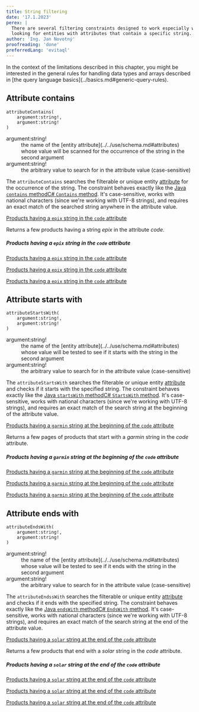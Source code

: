 ```yaml
---
title: String filtering
date: '17.1.2023'
perex: |
  There are several filtering constraints designed to work especially with string attributes. They are useful for
  looking for entities with attributes that contain a specific string.
author: 'Ing. Jan Novotný'
proofreading: 'done'
preferredLang: 'evitaql'
---
```


<Note type="info">
In the context of the limitations described in this chapter, you might be interested in the general rules for handling
data types and arrays described in [the query language basics](../basics.md#generic-query-rules).
</Note>

## Attribute contains

```evitaql-syntax
attributeContains(
    argument:string!,
    argument:string!
)
```

<dl>
    <dt>argument:string!</dt>
    <dd>
        the name of the [entity attribute](../../use/schema.md#attributes) whose value will be scanned for
        the occurrence of the string in the second argument
    </dd>
    <dt>argument:string!</dt>
    <dd>
        the arbitrary value to search for in the attribute value (case-sensitive)
    </dd>
</dl>

The `attributeContains` searches the filterable or unique entity [attribute](../../use/data-model.md#attributes-unique-filterable-sortable-localized)
for the occurrence of the string. The constraint behaves exactly like the <LS to="e,j,r,g">[Java `contains` method](https://www.javatpoint.com/java-string-contains)</LS><LS to="c">[C# `Contains` method](https://learn.microsoft.com/en-us/dotnet/api/system.string.contains)</LS>.
It's case-sensitive, works with national characters (since we're working with UTF-8 strings), and requires an exact
match of the searched string anywhere in the attribute value.

<SourceCodeTabs requires="evita_functional_tests/src/test/resources/META-INF/documentation/evitaql-init.java" langSpecificTabOnly>

[Products having a `epix` string in the `code` attribute](/documentation/user/en/query/filtering/examples/string/attribute-contains.evitaql)
</SourceCodeTabs>

Returns a few products having a string *epix* in the attribute *code*.

<Note type="info">

<NoteTitle toggles="true">

##### Products having a `epix` string in the `code` attribute
</NoteTitle>

<LS to="e,j,c">

<MDInclude>[Products having a `epix` string in the `code` attribute](/documentation/user/en/query/filtering/examples/string/attribute-contains.evitaql.md)</MDInclude>

</LS>

<LS to="g">

<MDInclude>[Products having a `epix` string in the `code` attribute](/documentation/user/en/query/filtering/examples/string/attribute-contains.graphql.json.md)</MDInclude>

</LS>

<LS to="r">

<MDInclude>[Products having a `epix` string in the `code` attribute](/documentation/user/en/query/filtering/examples/string/attribute-contains.rest.json.md)</MDInclude>

</LS>

</Note>

## Attribute starts with

```evitaql-syntax
attributeStartsWith(
    argument:string!,
    argument:string!
)
```

<dl>
    <dt>argument:string!</dt>
    <dd>
        the name of the [entity attribute](../../use/schema.md#attributes) whose value will be tested to see if it
        starts with the string in the second argument
    </dd>
    <dt>argument:string!</dt>
    <dd>
        the arbitrary value to search for in the attribute value (case-sensitive)
    </dd>
</dl>

The `attributeStartsWith` searches the filterable or unique entity [attribute](../../use/data-model.md#attributes-unique-filterable-sortable-localized)
and checks if it starts with the specified string. The constraint behaves exactly like the <LS to="e,j,r,g">[Java `startsWith` method](https://www.javatpoint.com/java-string-startswith)</LS><LS to="c">[C# `StartsWith` method](https://learn.microsoft.com/en-us/dotnet/api/system.string.startswith)</LS>.
It's case-sensitive, works with national characters (since we're working with UTF-8 strings), and requires an exact
match of the search string at the beginning of the attribute value.

<SourceCodeTabs requires="evita_functional_tests/src/test/resources/META-INF/documentation/evitaql-init.java" langSpecificTabOnly>

[Products having a `garmin` string at the beginning of the `code` attribute](/documentation/user/en/query/filtering/examples/string/attribute-starts-with.evitaql)
</SourceCodeTabs>

Returns a few pages of products that start with a *garmin* string in the *code* attribute.

<Note type="info">

<NoteTitle toggles="true">

##### Products having a `garmin` string at the beginning of the `code` attribute
</NoteTitle>

<LS to="e,j,c">

<MDInclude>[Products having a `garmin` string at the beginning of the `code` attribute](/documentation/user/en/query/filtering/examples/string/attribute-starts-with.evitaql.md)</MDInclude>

</LS>

<LS to="g">

<MDInclude>[Products having a `garmin` string at the beginning of the `code` attribute](/documentation/user/en/query/filtering/examples/string/attribute-starts-with.graphql.json.md)</MDInclude>

</LS>

<LS to="r">

<MDInclude>[Products having a `garmin` string at the beginning of the `code` attribute](/documentation/user/en/query/filtering/examples/string/attribute-starts-with.rest.json.md)</MDInclude>

</LS>

</Note>

## Attribute ends with

```evitaql-syntax
attributeEndsWith(
    argument:string!,
    argument:string!
)
```

<dl>
    <dt>argument:string!</dt>
    <dd>
        the name of the [entity attribute](../../use/schema.md#attributes) whose value will be tested to see if it ends
        with the string in the second argument
    </dd>
    <dt>argument:string!</dt>
    <dd>
        the arbitrary value to search for in the attribute value (case-sensitive)
    </dd>
</dl>

The `attributeEndssWith` searches the filterable or unique entity [attribute](../../use/data-model.md#attributes-unique-filterable-sortable-localized)
and checks if it ends with the specified string. The constraint behaves exactly like the
<LS to="e,j,r,g">[Java `endsWith` method](https://www.javatpoint.com/java-string-endswith)</LS><LS to="c">[C# `EndsWith` method](https://learn.microsoft.com/en-us/dotnet/api/system.string.endswith)</LS>.
It's case-sensitive, works with national characters (since we're working with UTF-8 strings), and requires an exact
match of the search string at the end of the attribute value.

<SourceCodeTabs requires="evita_functional_tests/src/test/resources/META-INF/documentation/evitaql-init.java" langSpecificTabOnly>

[Products having a `solar` string at the end of the `code` attribute](/documentation/user/en/query/filtering/examples/string/attribute-ends-with.evitaql)
</SourceCodeTabs>

Returns a few products that end with a *solar* string in the *code* attribute.

<Note type="info">

<NoteTitle toggles="true">

##### Products having a `solar` string at the end of the `code` attribute
</NoteTitle>

<LS to="e,j,c">

<MDInclude>[Products having a `solar` string at the end of the `code` attribute](/documentation/user/en/query/filtering/examples/string/attribute-ends-with.evitaql.md)</MDInclude>

</LS>

<LS to="g">

<MDInclude>[Products having a `solar` string at the end of the `code` attribute](/documentation/user/en/query/filtering/examples/string/attribute-ends-with.graphql.json.md)</MDInclude>

</LS>

<LS to="r">

<MDInclude>[Products having a `solar` string at the end of the `code` attribute](/documentation/user/en/query/filtering/examples/string/attribute-ends-with.rest.json.md)</MDInclude>

</LS>

</Note>
